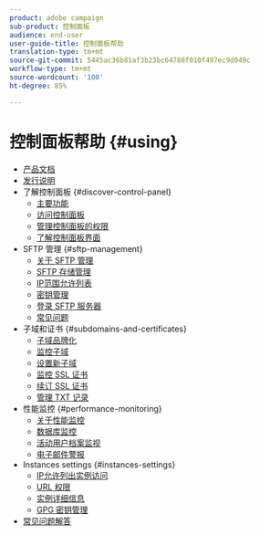 ```yaml
---
product: adobe campaign
sub-product: 控制面板
audience: end-user
user-guide-title: 控制面板帮助
translation-type: tm+mt
source-git-commit: 5445ac36b81af3b23bc64788f010f497ec9d049c
workflow-type: tm+mt
source-wordcount: '100'
ht-degree: 85%

---
```



# 控制面板帮助 {#using}

+ [产品文档](control-panel-home.md)
+ [发行说明](release-notes.md)
+ 了解控制面板 {#discover-control-panel}
   + [主要功能](discover/using/key-features.md)
   + [访问控制面板](discover/using/accessing-control-panel.md)
   + [管理控制面板的权限](discover/using/managing-permissions.md)
   + [了解控制面板界面](discover/using/discovering-the-interface.md)
+ SFTP 管理 {#sftp-management}
   + [关于 SFTP 管理](sftp/using/about-sftp-management.md)
   + [SFTP 存储管理](sftp/using/sftp-storage-management.md)
   + [IP范围允许列表](sftp/using/ip-range-whitelisting.md)
   + [密钥管理](sftp/using/key-management.md)
   + [登录 SFTP 服务器](sftp/using/logging-into-sftp-server.md)
   + [常见问题](sftp/using/common-questions.md)
+ 子域和证书 {#subdomains-and-certificates}
   + [子域品牌化](subdomains-certificates/using/subdomains-branding.md)
   + [监控子域](subdomains-certificates/using/monitoring-subdomains.md)
   + [设置新子域](subdomains-certificates/using/setting-up-new-subdomain.md)
   + [监控 SSL 证书](subdomains-certificates/using/monitoring-ssl-certificates.md)
   + [续订 SSL 证书](subdomains-certificates/using/renewing-subdomain-certificate.md)
   + [管理 TXT 记录](subdomains-certificates/using/managing-txt-records.md)
+ 性能监控 {#performance-monitoring}
   + [关于性能监控](performance-monitoring/using/about-performance-monitoring.md)
   + [数据库监控](performance-monitoring/using/database-monitoring.md)
   + [活动用户档案监视](performance-monitoring/using/active-profiles-monitoring.md)
   + [电子邮件警报](performance-monitoring/using/email-alerting.md)
+ Instances settings {#instances-settings}
   + [IP允许列出实例访问](instances-settings/using/ip-whitelisting-instance-access.md)
   + [URL 权限](instances-settings/using/url-permissions.md)
   + [实例详细信息](instances-settings/using/instance-details.md)
   + [GPG 密钥管理](instances-settings/using/gpg-keys-management.md)
+ [常见问题解答](faq.md)
